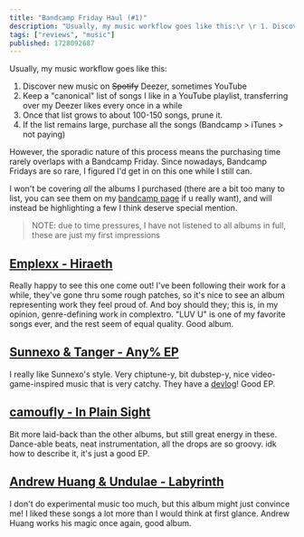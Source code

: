 ```yaml
---
title: "Bandcamp Friday Haul (#1)"
description: "Usually, my music workflow goes like this:\r \r 1. Discover new music on ~~Spotify~~ Deezer, sometimes YouTube\r 2. Keep a \"canonical\" list..."
tags: ["reviews", "music"]
published: 1728092687
---
```


Usually, my music workflow goes like this:

1. Discover new music on ~~Spotify~~ Deezer, sometimes YouTube
2. Keep a "canonical" list of songs I like in a YouTube playlist, transferring over my Deezer likes every once in a while
3. Once that list grows to about 100-150 songs, prune it.
4. If the list remains large, purchase all the songs (Bandcamp > iTunes > not paying)

However, the sporadic nature of this process means the purchasing time rarely overlaps with a Bandcamp Friday. Since nowadays, Bandcamp Fridays are so rare, I figured I'd get in on this one while I still can.

I won't be covering _all_ the albums I purchased (there are a bit too many to list, you can see them on my [bandcamp page](https://bandcamp.com/p0lyw0lf) if u really want), and will instead be highlighting a few I think deserve special mention.

> NOTE: due to time pressures, I have not listened to all albums in full, these are just my first impressions

## [Emplexx - Hiraeth](https://emplexx.bandcamp.com/album/hiraeth)

Really happy to see this one come out! I've been following their work for a while, they've gone thru some rough patches, so it's nice to see an album representing work they feel proud of. And boy should they; this is, in my opinion, genre-defining work in complextro. "LUV U" is one of my favorite songs ever, and the rest seem of equal quality. Good album.

## [Sunnexo & Tanger - Any% EP](https://sunnexo.bandcamp.com/album/any-ep)

I really like Sunnexo's style. Very chiptune-y, bit dubstep-y, nice video-game-inspired music that is very catchy. They have a [devlog](https://sunnexo.moe/any)! Good EP.

## [camoufly - In Plain Sight](https://camouflybeats.bandcamp.com/album/in-plain-sight)

Bit more laid-back than the other albums, but still great energy in these. Dance-able beats, neat instrumentation, all the drops are so groovy. idk how to describe it, it's just a good EP.

## [Andrew Huang & Undulae - Labyrinth](https://andrewhuang.bandcamp.com/album/labyrinth)

I don't do experimental music too much, but this album might just convince me! I liked these songs a lot more than I would think at first glance. Andrew Huang works his magic once again, good album.
